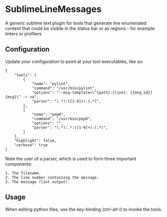 SublimeLineMessages
===================

A generic sublime text plugin for tools that generate line enumerated content
that could be visible in the status bar or as regions - for example linters or
profilers

Configuration
-------------

Update your configuration to point at your tool executables, like so:

```
{
    "tools": [
        {
            "name": "pylint",
            "command": "/usr/bin/pylint",
            "options": "--msg-template=\"{path}:{line}: [{msg_id}] {msg}\" -r no",
            "parser": "(.*):([1-9]+):(.*)",
        },
        {
            "name": "pep8",
            "command": "/usr/bin/pep8",
            "options": "",
            "parser": "(.*):.*:([1-9]+):(.*)",
        }
    ],
    "highlight": false,
    "verbose": true
}
```

Note the user of a parser, which is used to form three important components:

    1. The filename.
    2. The line number containing the message.
    3. The message (lint output).

Usage
-----

When editing python files, use the key-binding (ctrl-alt-l) to invoke the tools.
